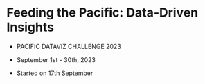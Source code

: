 # Feeding the Pacific: Data-Driven Insights

- PACIFIC DATAVIZ CHALLENGE 2023

- September 1st - 30th, 2023

- Started on 17th September
